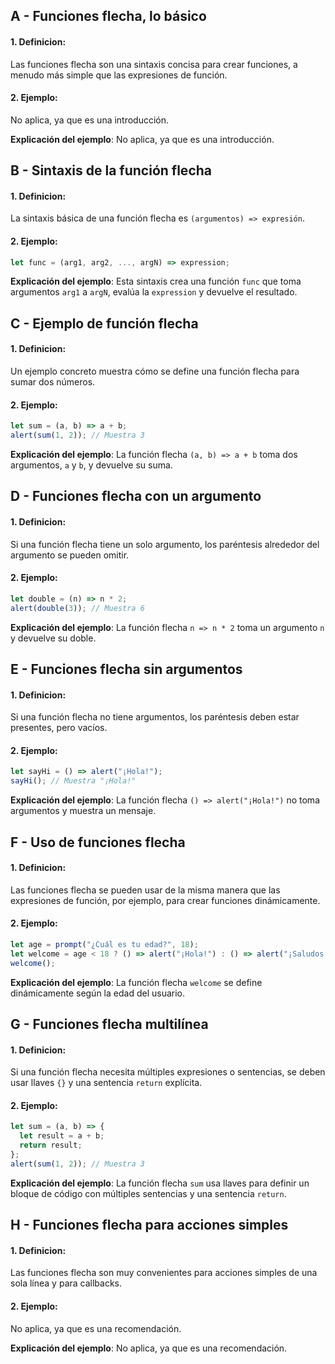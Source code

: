 ## A - Funciones flecha, lo básico

#### 1. **Definicion:**

Las funciones flecha son una sintaxis concisa para crear funciones, a menudo más simple que las expresiones de función.

#### 2. **Ejemplo:**

No aplica, ya que es una introducción.

**Explicación del ejemplo**:
No aplica, ya que es una introducción.

## B - Sintaxis de la función flecha

#### 1. **Definicion:**

La sintaxis básica de una función flecha es `(argumentos) => expresión`.

#### 2. **Ejemplo:**

```javascript
let func = (arg1, arg2, ..., argN) => expression;
```

**Explicación del ejemplo**:
Esta sintaxis crea una función `func` que toma argumentos `arg1` a `argN`, evalúa la `expression` y devuelve el resultado.

## C - Ejemplo de función flecha

#### 1. **Definicion:**

Un ejemplo concreto muestra cómo se define una función flecha para sumar dos números.

#### 2. **Ejemplo:**

```javascript
let sum = (a, b) => a + b;
alert(sum(1, 2)); // Muestra 3
```

**Explicación del ejemplo**:
La función flecha `(a, b) => a + b` toma dos argumentos, `a` y `b`, y devuelve su suma.

## D - Funciones flecha con un argumento

#### 1. **Definicion:**

Si una función flecha tiene un solo argumento, los paréntesis alrededor del argumento se pueden omitir.

#### 2. **Ejemplo:**

```javascript
let double = (n) => n * 2;
alert(double(3)); // Muestra 6
```

**Explicación del ejemplo**:
La función flecha `n => n * 2` toma un argumento `n` y devuelve su doble.

## E - Funciones flecha sin argumentos

#### 1. **Definicion:**

Si una función flecha no tiene argumentos, los paréntesis deben estar presentes, pero vacíos.

#### 2. **Ejemplo:**

```javascript
let sayHi = () => alert("¡Hola!");
sayHi(); // Muestra "¡Hola!"
```

**Explicación del ejemplo**:
La función flecha `() => alert("¡Hola!")` no toma argumentos y muestra un mensaje.

## F - Uso de funciones flecha

#### 1. **Definicion:**

Las funciones flecha se pueden usar de la misma manera que las expresiones de función, por ejemplo, para crear funciones dinámicamente.

#### 2. **Ejemplo:**

```javascript
let age = prompt("¿Cuál es tu edad?", 18);
let welcome = age < 18 ? () => alert("¡Hola!") : () => alert("¡Saludos!");
welcome();
```

**Explicación del ejemplo**:
La función flecha `welcome` se define dinámicamente según la edad del usuario.

## G - Funciones flecha multilínea

#### 1. **Definicion:**

Si una función flecha necesita múltiples expresiones o sentencias, se deben usar llaves `{}` y una sentencia `return` explícita.

#### 2. **Ejemplo:**

```javascript
let sum = (a, b) => {
  let result = a + b;
  return result;
};
alert(sum(1, 2)); // Muestra 3
```

**Explicación del ejemplo**:
La función flecha `sum` usa llaves para definir un bloque de código con múltiples sentencias y una sentencia `return`.

## H - Funciones flecha para acciones simples

#### 1. **Definicion:**

Las funciones flecha son muy convenientes para acciones simples de una sola línea y para callbacks.

#### 2. **Ejemplo:**

No aplica, ya que es una recomendación.

**Explicación del ejemplo**:
No aplica, ya que es una recomendación.
